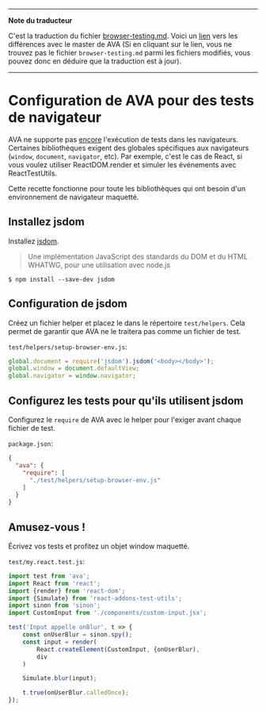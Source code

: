 ___
**Note du traducteur**

C'est la traduction du fichier [browser-testing.md](https://github.com/sindresorhus/ava/blob/master/docs/recipes/browser-testing.md). Voici un [lien](https://github.com/sindresorhus/ava/compare/2f104486f18c520ae2641fd563bcb48da3964618...master#diff-9d3d394077fa7f97cbbb0fefc098ac60) vers les différences avec le master de AVA (Si en cliquant sur le lien, vous ne trouvez pas le fichier `browser-testing.md` parmi les fichiers modifiés, vous pouvez donc en déduire que la traduction est à jour).
___
# Configuration de AVA pour des tests de navigateur

AVA ne supporte pas [encore](https://github.com/sindresorhus/ava/issues/24) l'exécution de tests dans les navigateurs. Certaines bibliothèques exigent des globales spécifiques aux navigateurs (`window`, `document`, `navigator`, etc).
Par exemple, c'est le cas de React, si vous voulez utiliser ReactDOM.render et simuler les événements avec ReactTestUtils.

Cette recette fonctionne pour toute les bibliothèques qui ont besoin d'un environnement de navigateur maquetté.

## Installez jsdom

Installez [jsdom](https://github.com/tmpvar/jsdom).

> Une implémentation JavaScript des standards du DOM et du HTML WHATWG, pour une utilisation avec node.js

```
$ npm install --save-dev jsdom
```

## Configuration de jsdom

Créez un fichier helper et placez le dans le répertoire `test/helpers`. Cela permet de garantir que AVA ne le traitera pas comme un fichier de test.

`test/helpers/setup-browser-env.js`:

```js
global.document = require('jsdom').jsdom('<body></body>');
global.window = document.defaultView;
global.navigator = window.navigator;
```

## Configurez les tests pour qu'ils utilisent jsdom

Configurez le `require` de AVA avec le helper pour l'exiger avant chaque fichier de test.

`package.json`:

```json
{
  "ava": {
    "require": [
      "./test/helpers/setup-browser-env.js"
    ]
  }
}
```

## Amusez-vous !

Écrivez vos tests et profitez un objet window maquetté.

`test/my.react.test.js`:

```js
import test from 'ava';
import React from 'react';
import {render} from 'react-dom';
import {Simulate} from 'react-addons-test-utils';
import sinon from 'sinon';
import CustomInput from './components/custom-input.jsx';

test('Input appelle onBlur', t => {
	const onUserBlur = sinon.spy();
	const input = render(
		React.createElement(CustomInput, {onUserBlur),
		div
	)

	Simulate.blur(input);

	t.true(onUserBlur.calledOnce);
});
```
